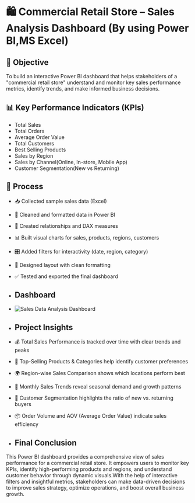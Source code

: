 # 🛍️ Commercial Retail Store – Sales Analysis Dashboard (By using Power BI,MS Excel)

## 🎯 Objective
To build an interactive Power BI dashboard that helps stakeholders of a "commercial retail store" understand and monitor key sales performance metrics, identify trends, and make informed business decisions.
## 📊 Key Performance Indicators (KPIs)
- Total Sales 
- Total Orders  
- Average Order Value 
- Total Customers 
- Best Selling Products 
- Sales by Region 
- Sales by Channel(Online, In-store, Mobile App)  
- Customer Segmentation(New vs Returning)
  
## 🔧 Process
- 📥 Collected sample sales data (Excel)
- 🧹 Cleaned and formatted data in Power BI
- 🔗 Created relationships and DAX measures
- 📊 Built visual charts for sales, products, regions, customers
- 🎛️ Added filters for interactivity (date, region, category)
- 🎨 Designed layout with clean formatting
- ✅ Tested and exported the final dashboard
  
- ## Dashboard
- ![Sales Data Analysis Dashboard](https://github.com/user-attachments/assets/4a97b30a-5b8a-47f7-9761-a890720105fb)
  
- ## Project Insights
- 💰 Total Sales Performance is tracked over time with clear trends and peaks
- 🛒 Top-Selling Products & Categories help identify customer preferences
- 🌍 Region-wise Sales Comparison shows which locations perform best
- 📅 Monthly Sales Trends reveal seasonal demand and growth patterns
- 👥 Customer Segmentation highlights the ratio of new vs. returning buyers
- 📦 Order Volume and AOV (Average Order Value) indicate sales efficiency
  
- ## Final Conclusion
This Power BI dashboard provides a comprehensive view of sales performance for a commercial retail store. It empowers users to monitor key KPIs, identify high-performing products and regions, and understand customer behavior through dynamic visuals.With the help of interactive filters and insightful metrics, stakeholders can make data-driven decisions to improve sales strategy, optimize operations, and boost overall business growth.





  


